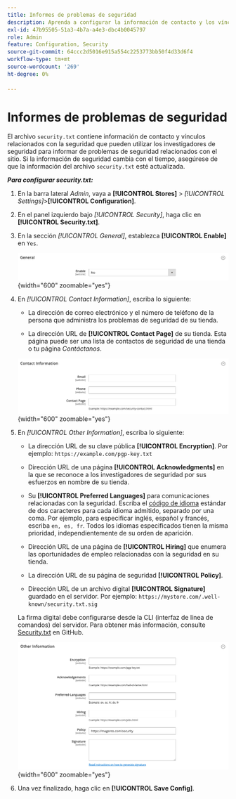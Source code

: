 ```yaml
---
title: Informes de problemas de seguridad
description: Aprenda a configurar la información de contacto y los vínculos relacionados con la seguridad que pueden utilizar los investigadores de seguridad para informar sobre problemas de seguridad del sitio.
exl-id: 47b95505-51a3-4b7a-a4e3-dbc4b0045797
role: Admin
feature: Configuration, Security
source-git-commit: 64ccc2d5016e915a554c2253773bb50f4d33d6f4
workflow-type: tm+mt
source-wordcount: '269'
ht-degree: 0%

---
```


# Informes de problemas de seguridad

El archivo `security.txt` contiene información de contacto y vínculos relacionados con la seguridad que pueden utilizar los investigadores de seguridad para informar de problemas de seguridad relacionados con el sitio. Si la información de seguridad cambia con el tiempo, asegúrese de que la información del archivo `security.txt` esté actualizada.

**_Para configurar security.txt:_**

1. En la barra lateral _Admin_, vaya a **[!UICONTROL Stores]** > _[!UICONTROL Settings]_>**[!UICONTROL Configuration]**.

1. En el panel izquierdo bajo _[!UICONTROL Security]_, haga clic en **[!UICONTROL Security.txt]**.

1. En la sección _[!UICONTROL General]_, establezca **[!UICONTROL Enable]**&#x200B;en `Yes`.

   ![Configuración general de seguridad](../configuration-reference/security/assets/txt-general.png){width="600" zoomable="yes"}

1. En _[!UICONTROL Contact Information]_, escriba lo siguiente:

   - La dirección de correo electrónico y el número de teléfono de la persona que administra los problemas de seguridad de su tienda.

   - La dirección URL de **[!UICONTROL Contact Page]** de su tienda. Esta página puede ser una lista de contactos de seguridad de una tienda o tu página _Contáctanos_.

   ![Configuración de información de contacto](../configuration-reference/security/assets/txt-contact-info.png){width="600" zoomable="yes"}

1. En _[!UICONTROL Other Information]_, escriba lo siguiente:

   - La dirección URL de su clave pública **[!UICONTROL Encryption]**. Por ejemplo: `https://example.com/pgp-key.txt`

   - Dirección URL de una página **[!UICONTROL Acknowledgments]** en la que se reconoce a los investigadores de seguridad por sus esfuerzos en nombre de su tienda.

   - Su **[!UICONTROL Preferred Languages]** para comunicaciones relacionadas con la seguridad. Escriba el [código de idioma](https://en.wikipedia.org/wiki/List_of_ISO_639-1_codes) estándar de dos caracteres para cada idioma admitido, separado por una coma. Por ejemplo, para especificar inglés, español y francés, escriba `en, es, fr`. Todos los idiomas especificados tienen la misma prioridad, independientemente de su orden de aparición.

   - Dirección URL de una página de **[!UICONTROL Hiring]** que enumera las oportunidades de empleo relacionadas con la seguridad en su tienda.

   - La dirección URL de su página de seguridad **[!UICONTROL Policy]**.

   - Dirección URL de un archivo digital **[!UICONTROL Signature]** guardado en el servidor. Por ejemplo: `https://mystore.com/.well-known/security.txt.sig`

   La firma digital debe configurarse desde la CLI (interfaz de línea de comandos) del servidor. Para obtener más información, consulte [Security.txt](https://github.com/magento/security-package/blob/1.0-develop/Securitytxt/README.md) en GitHub.

   ![Información adicional](../configuration-reference/security/assets/txt-other-info.png){width="600" zoomable="yes"}

1. Una vez finalizado, haga clic en **[!UICONTROL Save Config]**.
